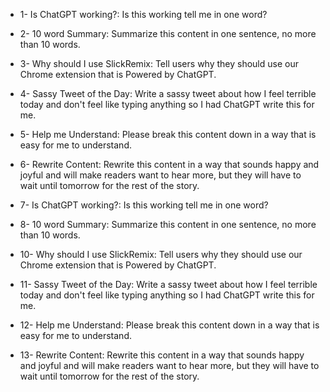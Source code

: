 - 1- Is ChatGPT working?: Is this working tell me in one word?

- 2- 10 word Summary: Summarize this content in one sentence, no more than 10 words.

- 3- Why should I use SlickRemix: Tell users why they should use our Chrome extension that is Powered by ChatGPT.

- 4- Sassy Tweet of the Day: Write a sassy tweet about how I feel terrible today and don't feel like typing anything so I had ChatGPT write this for me.

- 5- Help me Understand: Please break this content down in a way that is easy for me to understand.

- 6- Rewrite Content: Rewrite this content in a way that sounds happy and joyful and will make readers want to hear more, but they will have to wait until tomorrow for the rest of the story.

- 7- Is ChatGPT working?: Is this working tell me in one word?

- 8- 10 word Summary: Summarize this content in one sentence, no more than 10 words.

- 10- Why should I use SlickRemix: Tell users why they should use our Chrome extension that is Powered by ChatGPT.

- 11- Sassy Tweet of the Day: Write a sassy tweet about how I feel terrible today and don't feel like typing anything so I had ChatGPT write this for me.

- 12- Help me Understand: Please break this content down in a way that is easy for me to understand.

- 13- Rewrite Content: Rewrite this content in a way that sounds happy and joyful and will make readers want to hear more, but they will have to wait until tomorrow for the rest of the story.